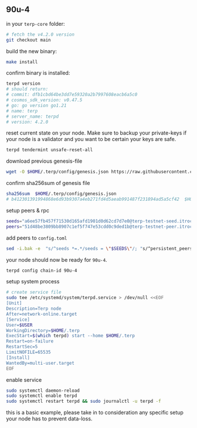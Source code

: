 ## 90u-4

in your `terp-core` folder:
```sh
# fetch the v4.2.0 version
git checkout main
```

build the new binary: 
```sh
make install
```

confirm binary is installed:
```sh
terpd version 
# should return: 
# commit: dfb1cbd64be3dd7e59320a2b7997608eacb6a5c0
# cosmos_sdk_version: v0.47.5
# go: go version go1.21
# name: terp
# server_name: terpd
# version: 4.2.0
```

reset current state on your node. Make sure to backup your private-keys if your node is a validator and you want to be certain your keys are safe. 
```sh
terpd tendermint unsafe-reset-all
```

download previous genesis-file
```sh
wget -O $HOME/.terp/config/genesis.json https://raw.githubusercontent.com/hard-nett/networks/main/testnet/90u-4/genesis.json
```

confirm sha256sum of genesis file
```sh
sha256sum  $HOME/.terp/config/genesis.json
# b412301391994868e6d93b9307a4eb271fd4d5aeab991487f231894ad5a5cf42  $HOME/.terp/config/genesis.json
```
setup peers & rpc 
```sh
seeds="a6ee57fb457f71530d165afd1901d0d62cd7d7e0@terp-testnet-seed.itrocket.net:13656"
peers="51d48be3809bb8907c1ef5f747e53cdd0c9ded1b@terp-testnet-peer.itrocket.net:13656,57d7ad4f7d482655c497ca61378df8333868d0a4@testnet-peer.terp.network:26656" 
```

add peers to `config.toml`
```sh
sed -i.bak -e  "s/^seeds *=.*/seeds = \"$SEEDS\"/; "s/^persistent_peers *=.*/persistent_peers = \"$peers\"/" $HOME/.terp/config/config.toml 
```

your node should now be ready for `90u-4`.
```sh
terpd config chain-id 90u-4
```

setup system process
```sh
# create service file
sudo tee /etc/systemd/system/terpd.service > /dev/null <<EOF
[Unit]
Description=Terp node
After=network-online.target
[Service]
User=$USER
WorkingDirectory=$HOME/.terp
ExecStart=$(which terpd) start --home $HOME/.terp
Restart=on-failure
RestartSec=5
LimitNOFILE=65535
[Install]
WantedBy=multi-user.target
EOF
```

enable service
```sh
sudo systemctl daemon-reload
sudo systemctl enable terpd
sudo systemctl restart terpd && sudo journalctl -u terpd -f
```

this is a basic example, please take in to consideration any specific setup your node has to prevent data-loss.
